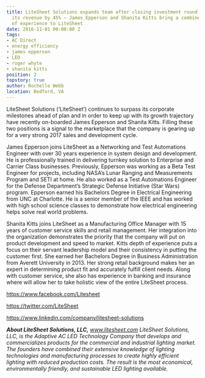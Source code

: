 ```yaml
---
title: LiteSheet Solutions expands team after closing investment round and increasing
  its revenue by 45% – James Epperson and Shanita Kitts bring a combined 45 years
  of experience to LiteSheet
date: 2016-11-01 00:00:00 Z
tags:
- AC Direct
- energy efficiency
- james epperson
- LED
- roger whyte
- shanita kitts
position: 2
topstory: true
author: Rochelle Webb
location: Bedford, VA
---
```


LiteSheet Solutions (‘LiteSheet’) continues to surpass its corporate milestones ahead of plan and in order to keep up with its growth trajectory have recently on-boarded James Epperson and Shanita Kitts. Filling these two positions is a signal to the marketplace that the company is gearing up for a very strong 2017 sales and development cycle.

James Epperson joins LiteSheet as a Networking and Test Automations Engineer with over 30 years experience in system design and development. He is professionally trained in delivering turnkey solution to Enterprise and Carrier Class businesses. Previously, Epperson was working as a Beta Test Engineer for projects, including NASA’s Lunar Ranging and Measurements Program and SETI at home. He also worked as a Test Automations Engineer for the Defense Department’s Strategic Defense Initiative (Star Wars) program. Epperson earned his Bachelors Degree in Electrical Engineering from UNC at Charlotte. He is a senior member of the IEEE and has worked with high school science classes to demonstrate how electrical engineering helps solve real world problems.

Shanita Kitts joins LiteSheet as a Manufacturing Office Manager with 15 years of customer service skills and retail management. Her integration into the organization demonstrates the priority that the company will put on product development and speed to market. Kitts depth of experience puts a focus on their servant leadership model and their consistency in putting the customer first. She earned her Bachelors Degree in Business Administration from Averett University in 2013. Her strong retail background makes her an expert in determining product fit and accurately fulfill client needs. Along with customer service, she also has experience in banking and insurance where will allow her to take holistic view of the entire LiteSheet process.

<a href="https://www.facebook.com/Litesheet">https://www.facebook.com/Litesheet</a>

<a href="https://twitter.com/LiteSheet">https://twitter.com/LiteSheet</a>

<a href="https://www.linkedin.com/company/litesheet-solutions">https://www.linkedin.com/company/litesheet-solutions</a>

<em>
<strong>About LiteSheet Solutions, LLC,</strong> <a href="http://www.litesheet.com">www.litesheet.com</a>
</em>

<em>
LiteSheet Solutions, LLC, is the Adaptive AC LED Technology Company that develops and commercializes products for the commercial and industrial lighting market. The founders have combined their extensive knowledge of lighting technologies and manufacturing processes to create highly efficient lighting with reduced production costs. The result is the most economical, environmentally friendly, and sustainable LED lighting available.
</em>